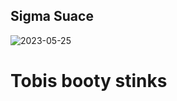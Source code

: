 ## Sigma Suace
![2023-05-25](https://github.com/user-attachments/assets/6eb81565-9df3-4968-a83c-d52171a0f8be)
# Tobis booty stinks
